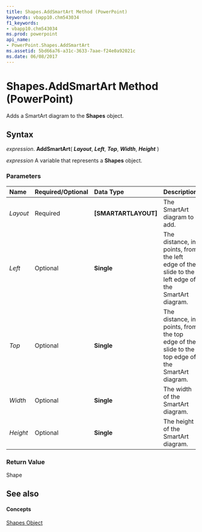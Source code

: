 ```yaml
---
title: Shapes.AddSmartArt Method (PowerPoint)
keywords: vbapp10.chm543034
f1_keywords:
- vbapp10.chm543034
ms.prod: powerpoint
api_name:
- PowerPoint.Shapes.AddSmartArt
ms.assetid: 5bd66a76-a31c-3633-7aae-f24e0a92021c
ms.date: 06/08/2017
---
```



# Shapes.AddSmartArt Method (PowerPoint)

Adds a SmartArt diagram to the **Shapes** object.


## Syntax

 _expression_. **AddSmartArt**( **_Layout_**, **_Left_**, **_Top_**, **_Width_**, **_Height_** )

 _expression_ A variable that represents a **Shapes** object.


### Parameters



|**Name**|**Required/Optional**|**Data Type**|**Description**|
|:-----|:-----|:-----|:-----|
| _Layout_|Required|**[SMARTARTLAYOUT]**|The SmartArt diagram to add.|
| _Left_|Optional|**Single**|The distance, in points, from the left edge of the slide to the left edge of the SmartArt diagram.|
| _Top_|Optional|**Single**|The distance, in points, from the top edge of the slide to the top edge of the SmartArt diagram.|
| _Width_|Optional|**Single**|The width of the SmartArt diagram.|
| _Height_|Optional|**Single**|The height of the SmartArt diagram.|

### Return Value

Shape


## See also


#### Concepts


[Shapes Object](shapes-object-powerpoint.md)

